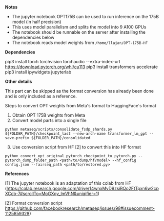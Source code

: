 
**Notes**
- The jupyter notebook OPT175B can be used to run inference on the 175B model (in half precision)
- This uses model parallelism and splits the model into 9 A100 GPUs
- The notebook should be runnable on the server after installing the dependencies below
- The notebook reads model weights from `/home/llajan/OPT-175B-HF`

**Dependencies**

pip3 install torch torchvision torchaudio --extra-index-url https://download.pytorch.org/whl/cu113
pip3 install transformers accelerate
pip3 install ipywidgets jupyterlab

**Other details**

This part can be skipped as the format conversion has already been done and is only included as a reference.

Steps to convert OPT weights from Meta's format to HuggingFace's format

1) Obtain OPT 175B weights from Meta
2) Convert model parts into a single file
```
python metaseq/scripts/consolidate_fsdp_shards.py ${FOLDER_PATH}/checkpoint_last --new-arch-name transformer_lm_gpt --save-prefix ${FOLDER_PATH}/consolidated
```

3) Use conversion script from HF [2] to convert this into HF format
```
python convert_opt_original_pytorch_checkpoint_to_pytorch.py --pytorch_dump_folder_path <path/to/dump/hf/model> --hf_config config.json --fairseq_path <path/to/restored.py>
```

**References**

[1]  The jupyter notebook is an adaptation of this colab from HF (https://colab.research.google.com/drive/14wnxMvD9zsiBQo2FtTpxn6w2cpXCcb-7#scrollTo=MoGXqv_lmVhN&uniqifier=1)

[2] Format conversion script https://github.com/facebookresearch/metaseq/issues/98#issuecomment-1125859328)
